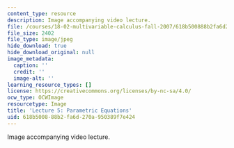 ```yaml
---
content_type: resource
description: Image accompanying video lecture.
file: /courses/18-02-multivariable-calculus-fall-2007/618b500888b2fa6d270a950389f7e424_05.jpg
file_size: 2402
file_type: image/jpeg
hide_download: true
hide_download_original: null
image_metadata:
  caption: ''
  credit: ''
  image-alt: ''
learning_resource_types: []
license: https://creativecommons.org/licenses/by-nc-sa/4.0/
ocw_type: OCWImage
resourcetype: Image
title: 'Lecture 5: Parametric Equations'
uid: 618b5008-88b2-fa6d-270a-950389f7e424
---
```

Image accompanying video lecture.